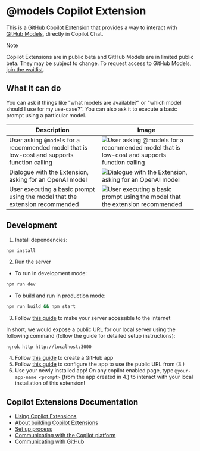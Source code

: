 # @models Copilot Extension

This is a [GitHub Copilot Extension](https://docs.github.com/en/copilot/using-github-copilot/using-extensions-to-integrate-external-tools-with-copilot-chat) that provides a way to interact with [GitHub Models](https://github.blog/news-insights/product-news/introducing-github-models/), directly in Copilot Chat.

>[!NOTE]
> Copilot Extensions are in public beta and GitHub Models are in limited public beta. They may be subject to change. To request access to GitHub Models, [join the waitlist](https://github.com/marketplace/models/waitlist).

## What it can do

You can ask it things like "what models are available?" or "which model should I use for my use-case?". You can also ask it to execute a basic prompt using a particular model.

| Description | Image |
| --- |--- |
| User asking `@models` for a recommended model that is low-cost and supports function calling | ![User asking @models for a recommended model that is low-cost and supports function calling](https://github.com/user-attachments/assets/b0c2710d-3d3e-46af-a021-864a17fb5a9c) |
| Dialogue with the Extension, asking for an OpenAI model | ![Dialogue with the Extension, asking for an OpenAI model](https://github.com/user-attachments/assets/1d042c46-895f-43f7-9ab4-2f261811c6b1) |
| User executing a basic prompt using the model that the extension recommended | ![User executing a basic prompt using the model that the extension recommended](https://github.com/user-attachments/assets/688951dc-c02d-40df-a226-c5da8900b633) |

## Development

1. Install dependencies:

```bash
npm install
```

2. Run the server

- To run in development mode:

```bash
npm run dev
```

- To build and run in production mode:

```bash
npm run build && npm start
```
3. Follow [this guide](https://docs.github.com/en/copilot/building-copilot-extensions/creating-a-copilot-extension/configuring-your-server-to-deploy-your-copilot-agent#configuring-your-server) to make your server accessible to the internet

In short, we would expose a public URL for our local server using the following command (follow the guide for detailed setup instructions):
```
ngrok http http://localhost:3000
```

4. Follow [this guide](https://docs.github.com/en/copilot/building-copilot-extensions/creating-a-copilot-extension/creating-a-github-app-for-your-copilot-extension) to create a GitHub app
5. Follow [this guide](https://docs.github.com/en/copilot/building-copilot-extensions/creating-a-copilot-extension/configuring-your-github-app-for-your-copilot-agent) to configure the app to use the public URL from (3.)
6. Use your newly installed app! On any copilot enabled page, type `@your-app-name <prompt>` (from the app created in 4.) to interact with your local installation of this extension!

## Copilot Extensions Documentation
- [Using Copilot Extensions](https://docs.github.com/en/copilot/using-github-copilot/using-extensions-to-integrate-external-tools-with-copilot-chat)
- [About building Copilot Extensions](https://docs.github.com/en/copilot/building-copilot-extensions/about-building-copilot-extensions)
- [Set up process](https://docs.github.com/en/copilot/building-copilot-extensions/setting-up-copilot-extensions)
- [Communicating with the Copilot platform](https://docs.github.com/en/copilot/building-copilot-extensions/building-a-copilot-agent-for-your-copilot-extension/configuring-your-copilot-agent-to-communicate-with-the-copilot-platform)
- [Communicating with GitHub](https://docs.github.com/en/copilot/building-copilot-extensions/building-a-copilot-agent-for-your-copilot-extension/configuring-your-copilot-agent-to-communicate-with-github)
